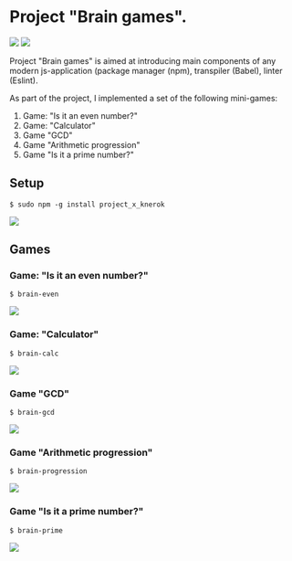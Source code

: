 # Project "Brain games".

<a href="https://codeclimate.com/github/knerok/project-lvl1-s462/maintainability"><img src="https://api.codeclimate.com/v1/badges/b7a9a089db873c083875/maintainability" /></a> <a href="https://travis-ci.org/knerok/project-lvl1-s462"><img src="https://travis-ci.org/knerok/project-lvl1-s462.svg?branch=master"></a>

Project "Brain games" is aimed at introducing main components of any modern js-application (package manager (npm), transpiler (Babel), linter (Eslint). 

As part of the project, I implemented a set of the following mini-games:
1. Game: "Is it an even number?"
2. Game: "Calculator"
3. Game "GCD"
4. Game "Arithmetic progression"
5. Game "Is it a prime number?"

## Setup
```
$ sudo npm -g install project_x_knerok
```
<a href="https://asciinema.org/a/6zGuaFvr6w6lKDsr02enXmA20" target="_blank"><img src="https://asciinema.org/a/6zGuaFvr6w6lKDsr02enXmA20.svg" /></a>

## Games
### Game: "Is it an even number?"
```
$ brain-even
```
<a href="https://asciinema.org/a/uZF6lzmDOXafLTrbyUcrTw7KB" target="_blank"><img src="https://asciinema.org/a/uZF6lzmDOXafLTrbyUcrTw7KB.svg" /></a>

### Game: "Calculator"
```
$ brain-calc
```
<a href="https://asciinema.org/a/mrAa98XqLwMZMeesVMk3Qbpxn" target="_blank"><img src="https://asciinema.org/a/mrAa98XqLwMZMeesVMk3Qbpxn.svg" /></a>

### Game "GCD"
```
$ brain-gcd
```
<a href="https://asciinema.org/a/SAEpjEdh3d8aYp2HURR3ldrUY" target="_blank"><img src="https://asciinema.org/a/SAEpjEdh3d8aYp2HURR3ldrUY.svg" /></a>

### Game "Arithmetic progression"
```
$ brain-progression
```
<a href="https://asciinema.org/a/iIs2MQOEMN3U2fTZytKJVy9my" target="_blank"><img src="https://asciinema.org/a/iIs2MQOEMN3U2fTZytKJVy9my.svg" /></a>
### Game "Is it a prime number?"
```
$ brain-prime
```
<a href="https://asciinema.org/a/VmmXkNyvVOmrID4KJlvAndlUr" target="_blank"><img src="https://asciinema.org/a/VmmXkNyvVOmrID4KJlvAndlUr.svg" /></a>
